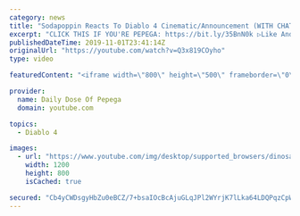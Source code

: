```yaml
---
category: news
title: "Sodapoppin Reacts To Diablo 4 Cinematic/Announcement (WITH CHAT)"
excerpt: "CLICK THIS IF YOU'RE PEPEGA: https://bit.ly/35BnN0k ▷Like And Subscribe! -------------------------------------------- ▷SODA'S ..."
publishedDateTime: 2019-11-01T23:41:14Z
originalUrl: "https://youtube.com/watch?v=Q3x819COyho"
type: video

featuredContent: "<iframe width=\"800\" height=\"500\" frameborder=\"0\" src=\"https://www.youtube.com/embed/Q3x819COyho\" allow=\"accelerometer; autoplay; encrypted-media; gyroscope; picture-in-picture\" allowfullscreen></iframe>"

provider:
  name: Daily Dose Of Pepega
  domain: youtube.com

topics:
  - Diablo 4

images:
  - url: "https://www.youtube.com/img/desktop/supported_browsers/dinosaur.png"
    width: 1200
    height: 800
    isCached: true

secured: "Cb4yCWDsgyHbZu0eBCZ/7+bsaIOcBcAjuGLqJPl2WYrjK7lLka64LDQPqzCpWsDv7NvJ73pNYkRKGxPuRMbtihWAHd56ViVhfvQoogxHV6bQxsEtWHwUx8ekLlLqXWoc0MbAc6Ju7x+JuOKogEMkhNnCLPOWY+e3fYzB2QOyIXeWol02qTSSzoAHiD4yRa1Q7kOO+89Cqhi9Kb/OAFAy3wxMwBtnTfkUzbF7SpCWUiYhOhgHz/EscbVeu+oChwoTYc1xvVpV84eveNYLrlqkDpmnbJpkX5jq1T8KWQvLQfUmZ0FYX1YHjeaeHywNmHOkk7NIu2dzRjjmD18qwQLxGEkyws1ZbUsXXM8Qf0ku/rMXQGh+Rv3v4ImYStbbtRdKhnx/t7VSG4IGaV7fr/RREuquLvmy3SUU2OJ3AA8zaFIaLFwGlLTDiSsR8/UvmzGy;sVIcuKWgcXT8ndLE+5eg3g=="
---
```


